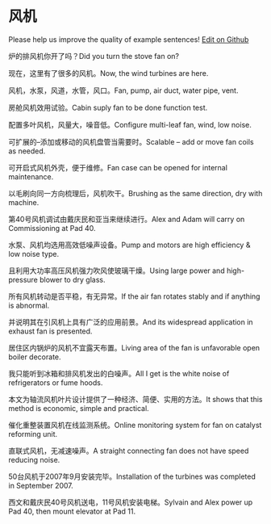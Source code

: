 # 风机

Please help us improve the quality of example sentences! [Edit on Github](https://github.com/jiyushe/jiyu-example-sentence-source/blob/main/chinese/fengji.md)

<p><span class="chinese">炉的排风机你开了吗？</span><span class="english">Did you turn the stove fan on?</span></p>

<p><span class="chinese">现在，这里有了很多的风机。</span><span class="english">Now, the wind turbines are here.</span></p>

<p><span class="chinese">风机，水泵，风道，水管，风口。</span><span class="english">Fan, pump, air duct, water pipe, vent.</span></p>

<p><span class="chinese">房舱风机效用试验。</span><span class="english">Cabin suply fan to be done function test.</span></p>

<p><span class="chinese">配置多叶风机，风量大，噪音低。</span><span class="english">Configure multi-leaf fan, wind, low noise.</span></p>

<p><span class="chinese">可扩展的–添加或移动的风机盘管当需要时。</span><span class="english">Scalable – add or move fan coils as needed.</span></p>

<p><span class="chinese">可开启式风机外壳，便于维修。</span><span class="english">Fan case can be opened for internal maintenance.</span></p>

<p><span class="chinese">以毛刷向同一方向梳理后，风机吹干。</span><span class="english">Brushing as the same direction, dry with machine.</span></p>

<p><span class="chinese">第40号风机调试由戴庆民和亚当来继续进行。</span><span class="english">Alex and Adam will carry on Commissioning at Pad 40.</span></p>

<p><span class="chinese">水泵、风机均选用高效低噪声设备。</span><span class="english">Pump and motors are high efficiency & low noise type.</span></p>

<p><span class="chinese">且利用大功率高压风机强力吹风使玻璃干燥。</span><span class="english">Using large power and high-pressure blower to dry glass.</span></p>

<p><span class="chinese">所有风机转动是否平稳，有无异常。</span><span class="english">If the air fan rotates stably and if anything is abnormal.</span></p>

<p><span class="chinese">并说明其在引风机上具有广泛的应用前景。</span><span class="english">And its widespread application in exhaust fan is presented.</span></p>

<p><span class="chinese">居住区内锅炉的风机不宜露天布置。</span><span class="english">Living area of the fan is unfavorable open boiler decorate.</span></p>

<p><span class="chinese">我只能听到冰箱和排风机发出的白噪声。</span><span class="english">All I get is the white noise of refrigerators or fume hoods.</span></p>

<p><span class="chinese">本文为轴流风机叶片设计提供了一种经济、简便、实用的方法。</span><span class="english">It shows that this method is economic, simple and practical.</span></p>

<p><span class="chinese">催化重整装置风机在线监测系统。</span><span class="english">Online monitoring system for fan on catalyst reforming unit.</span></p>

<p><span class="chinese">直联式风机，无减速噪声。</span><span class="english">A straight connecting fan does not have speed reducing noise.</span></p>

<p><span class="chinese">50台风机于2007年9月安装完毕。</span><span class="english">Installation of the turbines was completed in September 2007.</span></p>

<p><span class="chinese">西文和戴庆民40号风机送电，11号风机安装电梯。</span><span class="english">Sylvain and Alex power up Pad 40, then mount elevator at Pad 11.</span></p>

